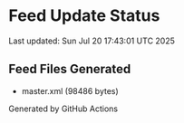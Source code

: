 # Feed Update Status
Last updated: Sun Jul 20 17:43:01 UTC 2025

## Feed Files Generated
- master.xml (98486 bytes)

Generated by GitHub Actions

